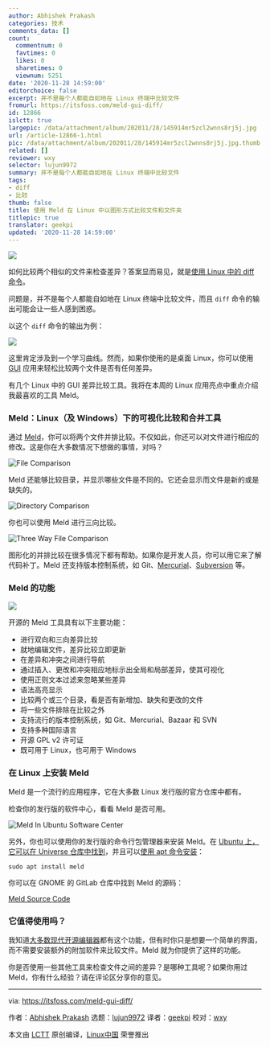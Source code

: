 ```yaml
---
author: Abhishek Prakash
categories: 技术
comments_data: []
count:
  commentnum: 0
  favtimes: 0
  likes: 0
  sharetimes: 0
  viewnum: 5251
date: '2020-11-28 14:59:00'
editorchoice: false
excerpt: 并不是每个人都能自如地在 Linux 终端中比较文件
fromurl: https://itsfoss.com/meld-gui-diff/
id: 12866
islctt: true
largepic: /data/attachment/album/202011/28/145914mr5zcl2wnns8rj5j.jpg
url: /article-12866-1.html
pic: /data/attachment/album/202011/28/145914mr5zcl2wnns8rj5j.jpg.thumb.jpg
related: []
reviewer: wxy
selector: lujun9972
summary: 并不是每个人都能自如地在 Linux 终端中比较文件
tags:
- diff
- 比较
thumb: false
title: 使用 Meld 在 Linux 中以图形方式比较文件和文件夹
titlepic: true
translator: geekpi
updated: '2020-11-28 14:59:00'
---
```


![](/data/attachment/album/202011/28/145914mr5zcl2wnns8rj5j.jpg)


如何比较两个相似的文件来检查差异？答案显而易见，就是[使用 Linux 中的 diff 命令](https://linuxhandbook.com/diff-command/)。


问题是，并不是每个人都能自如地在 Linux 终端中比较文件，而且 `diff` 命令的输出可能会让一些人感到困惑。


以这个 `diff` 命令的输出为例：


![](/data/attachment/album/202011/28/150137anmhkwoqpqd2cfnc.png)


这里肯定涉及到一个学习曲线。然而，如果你使用的是桌面 Linux，你可以使用 [GUI](https://itsfoss.com/gui-cli-tui/) 应用来轻松比较两个文件是否有任何差异。


有几个 Linux 中的 GUI 差异比较工具。我将在本周的 Linux 应用亮点中重点介绍我最喜欢的工具 Meld。


### Meld：Linux（及 Windows）下的可视化比较和合并工具


通过 [Meld](https://meldmerge.org)，你可以将两个文件并排比较。不仅如此，你还可以对文件进行相应的修改。这是你在大多数情况下想做的事情，对吗？


![File Comparison](/data/attachment/album/202011/28/145956hp3qpa52ypudtw95.png)


Meld 还能够比较目录，并显示哪些文件是不同的。它还会显示而文件是新的或是缺失的。


![Directory Comparison](/data/attachment/album/202011/28/150003ovv6gs6iwyzzygsd.png)


你也可以使用 Meld 进行三向比较。


![Three Way File Comparison](/data/attachment/album/202011/28/150010saxeegieehleo2cm.png)


图形化的并排比较在很多情况下都有帮助。如果你是开发人员，你可以用它来了解代码补丁。Meld 还支持版本控制系统，如 Git、[Mercurial](https://www.mercurial-scm.org/)、[Subversion](https://subversion.apache.org/) 等。


### Meld 的功能


![](/data/attachment/album/202011/28/150014rj3vhvl9vijhmj9i.png)


开源的 Meld 工具具有以下主要功能：


* 进行双向和三向差异比较
* 就地编辑文件，差异比较立即更新
* 在差异和冲突之间进行导航
* 通过插入、更改和冲突相应地标示出全局和局部差异，使其可视化
* 使用正则文本过滤来忽略某些差异
* 语法高亮显示
* 比较两个或三个目录，看是否有新增加、缺失和更改的文件
* 将一些文件排除在比较之外
* 支持流行的版本控制系统，如 Git、Mercurial、Bazaar 和 SVN
* 支持多种国际语言
* 开源 GPL v2 许可证
* 既可用于 Linux，也可用于 Windows


### 在 Linux 上安装 Meld


Meld 是一个流行的应用程序，它在大多数 Linux 发行版的官方仓库中都有。


检查你的发行版的软件中心，看看 Meld 是否可用。


![Meld In Ubuntu Software Center](/data/attachment/album/202011/28/150023psh63wgsrgug1ue2.png)


另外，你也可以使用你的发行版的命令行包管理器来安装 Meld。在 [Ubuntu 上，它可以在 Universe 仓库中找到](https://itsfoss.com/ubuntu-repositories/)，并且可以[使用 apt 命令安装](https://itsfoss.com/apt-command-guide/)：



```
sudo apt install meld

```

你可以在 GNOME 的 GitLab 仓库中找到 Meld 的源码：


[Meld Source Code](https://gitlab.gnome.org/GNOME/meld)


### 它值得使用吗？


我知道[大多数现代开源编辑器](https://itsfoss.com/best-modern-open-source-code-editors-for-linux/)都有这个功能，但有时你只是想要一个简单的界面，而不需要安装额外的附加软件来比较文件。Meld 就为你提供了这样的功能。


你是否使用一些其他工具来检查文件之间的差异？是哪种工具呢？如果你用过 Meld，你有什么经验？请在评论区分享你的意见。




---


via: <https://itsfoss.com/meld-gui-diff/>


作者：[Abhishek Prakash](https://itsfoss.com/author/abhishek/) 选题：[lujun9972](https://github.com/lujun9972) 译者：[geekpi](https://github.com/geekpi) 校对：[wxy](https://github.com/wxy)


本文由 [LCTT](https://github.com/LCTT/TranslateProject) 原创编译，[Linux中国](https://linux.cn/) 荣誉推出